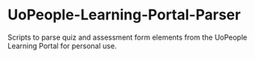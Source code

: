 # UoPeople-Learning-Portal-Parser
Scripts to parse quiz and assessment form elements from the UoPeople Learning Portal for personal use.
